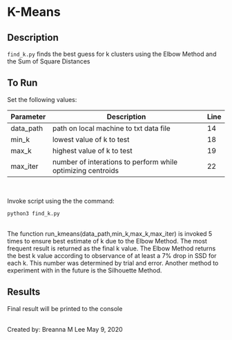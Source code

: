 # K-Means


## Description

`find_k.py` finds the best guess for k clusters using the Elbow Method and the Sum of Square Distances

## To Run

Set the following values:

Parameter|Description|Line
---------|------------|----
data_path | path on local machine to txt data file| 14
min_k | lowest value of k to test| 18
max_k | highest value of k to test| 19
max_iter| number of interations to perform while optimizing centroids| 22

<br />

Invoke script using the the command:

`python3 find_k.py`

<br />
The function run_kmeans(data_path,min_k,max_k,max_iter) is invoked 5 times to ensure best estimate of k due to the Elbow Method. The most frequent result is returned as the final k value. The Elbow Method returns the best k value according to observance of at least a 7% drop in SSD for each k. This number was determined by trial and error. Another method to experiment with in the future is the Silhouette Method.  <br />

## Results

Final result will be printed to the console 

<br >
Created by: Breanna M Lee 
May 9, 2020
